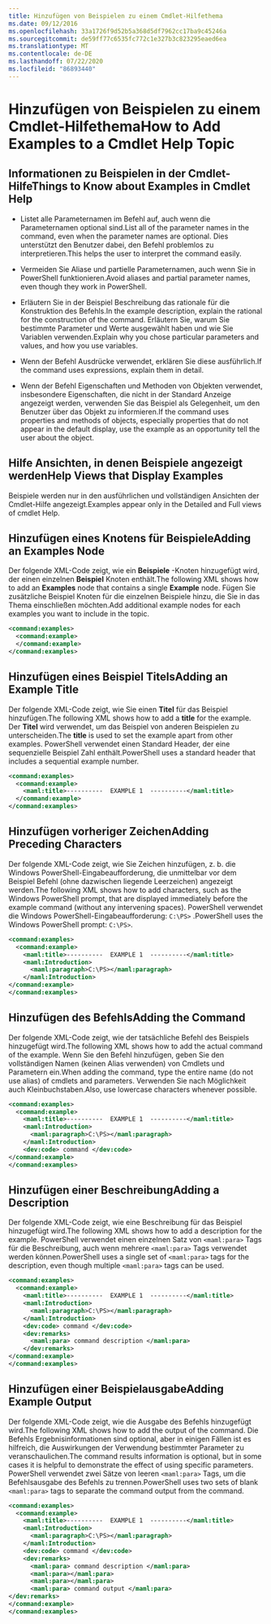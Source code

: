 ```yaml
---
title: Hinzufügen von Beispielen zu einem Cmdlet-Hilfethema
ms.date: 09/12/2016
ms.openlocfilehash: 33a1726f9d52b5a368d5df7962cc17ba9c45246a
ms.sourcegitcommit: de59ff77c6535fc772c1e327b3c823295eaed6ea
ms.translationtype: MT
ms.contentlocale: de-DE
ms.lasthandoff: 07/22/2020
ms.locfileid: "86893440"
---
```

# <a name="how-to-add-examples-to-a-cmdlet-help-topic"></a><span data-ttu-id="c1fe8-102">Hinzufügen von Beispielen zu einem Cmdlet-Hilfethema</span><span class="sxs-lookup"><span data-stu-id="c1fe8-102">How to Add Examples to a Cmdlet Help Topic</span></span>

## <a name="things-to-know-about-examples-in-cmdlet-help"></a><span data-ttu-id="c1fe8-103">Informationen zu Beispielen in der Cmdlet-Hilfe</span><span class="sxs-lookup"><span data-stu-id="c1fe8-103">Things to Know about Examples in Cmdlet Help</span></span>

- <span data-ttu-id="c1fe8-104">Listet alle Parameternamen im Befehl auf, auch wenn die Parameternamen optional sind.</span><span class="sxs-lookup"><span data-stu-id="c1fe8-104">List all of the parameter names in the command, even when the parameter names are optional.</span></span> <span data-ttu-id="c1fe8-105">Dies unterstützt den Benutzer dabei, den Befehl problemlos zu interpretieren.</span><span class="sxs-lookup"><span data-stu-id="c1fe8-105">This helps the user to interpret the command easily.</span></span>

- <span data-ttu-id="c1fe8-106">Vermeiden Sie Aliase und partielle Parameternamen, auch wenn Sie in PowerShell funktionieren.</span><span class="sxs-lookup"><span data-stu-id="c1fe8-106">Avoid aliases and partial parameter names, even though they work in PowerShell.</span></span>

- <span data-ttu-id="c1fe8-107">Erläutern Sie in der Beispiel Beschreibung das rationale für die Konstruktion des Befehls.</span><span class="sxs-lookup"><span data-stu-id="c1fe8-107">In the example description, explain the rational for the construction of the command.</span></span> <span data-ttu-id="c1fe8-108">Erläutern Sie, warum Sie bestimmte Parameter und Werte ausgewählt haben und wie Sie Variablen verwenden.</span><span class="sxs-lookup"><span data-stu-id="c1fe8-108">Explain why you chose particular parameters and values, and how you use variables.</span></span>

- <span data-ttu-id="c1fe8-109">Wenn der Befehl Ausdrücke verwendet, erklären Sie diese ausführlich.</span><span class="sxs-lookup"><span data-stu-id="c1fe8-109">If the command uses expressions, explain them in detail.</span></span>

- <span data-ttu-id="c1fe8-110">Wenn der Befehl Eigenschaften und Methoden von Objekten verwendet, insbesondere Eigenschaften, die nicht in der Standard Anzeige angezeigt werden, verwenden Sie das Beispiel als Gelegenheit, um den Benutzer über das Objekt zu informieren.</span><span class="sxs-lookup"><span data-stu-id="c1fe8-110">If the command uses properties and methods of objects, especially properties that do not appear in the default display, use the example as an opportunity tell the user about the object.</span></span>

## <a name="help-views-that-display-examples"></a><span data-ttu-id="c1fe8-111">Hilfe Ansichten, in denen Beispiele angezeigt werden</span><span class="sxs-lookup"><span data-stu-id="c1fe8-111">Help Views that Display Examples</span></span>

<span data-ttu-id="c1fe8-112">Beispiele werden nur in den ausführlichen und vollständigen Ansichten der Cmdlet-Hilfe angezeigt.</span><span class="sxs-lookup"><span data-stu-id="c1fe8-112">Examples appear only in the Detailed and Full views of cmdlet Help.</span></span>

## <a name="adding-an-examples-node"></a><span data-ttu-id="c1fe8-113">Hinzufügen eines Knotens für Beispiele</span><span class="sxs-lookup"><span data-stu-id="c1fe8-113">Adding an Examples Node</span></span>

<span data-ttu-id="c1fe8-114">Der folgende XML-Code zeigt, wie ein **Beispiele** -Knoten hinzugefügt wird, der einen einzelnen **Beispiel** Knoten enthält.</span><span class="sxs-lookup"><span data-stu-id="c1fe8-114">The following XML shows how to add an **Examples** node that contains a single **Example** node.</span></span> <span data-ttu-id="c1fe8-115">Fügen Sie zusätzliche Beispiel Knoten für die einzelnen Beispiele hinzu, die Sie in das Thema einschließen möchten.</span><span class="sxs-lookup"><span data-stu-id="c1fe8-115">Add additional example nodes for each examples you want to include in the topic.</span></span>

```xml
<command:examples>
  <command:example>
  </command:example>
</command:examples>
```

## <a name="adding-an-example-title"></a><span data-ttu-id="c1fe8-116">Hinzufügen eines Beispiel Titels</span><span class="sxs-lookup"><span data-stu-id="c1fe8-116">Adding an Example Title</span></span>

<span data-ttu-id="c1fe8-117">Der folgende XML-Code zeigt, wie Sie einen **Titel** für das Beispiel hinzufügen.</span><span class="sxs-lookup"><span data-stu-id="c1fe8-117">The following XML shows how to add a **title** for the example.</span></span> <span data-ttu-id="c1fe8-118">Der **Titel** wird verwendet, um das Beispiel von anderen Beispielen zu unterscheiden.</span><span class="sxs-lookup"><span data-stu-id="c1fe8-118">The **title** is used to set the example apart from other examples.</span></span> <span data-ttu-id="c1fe8-119">PowerShell verwendet einen Standard Header, der eine sequenzielle Beispiel Zahl enthält.</span><span class="sxs-lookup"><span data-stu-id="c1fe8-119">PowerShell uses a standard header that includes a sequential example number.</span></span>

```xml
<command:examples>
  <command:example>
    <maml:title>----------  EXAMPLE 1  ----------</maml:title>
  </command:example>
</command:examples>
```

## <a name="adding-preceding-characters"></a><span data-ttu-id="c1fe8-120">Hinzufügen vorheriger Zeichen</span><span class="sxs-lookup"><span data-stu-id="c1fe8-120">Adding Preceding Characters</span></span>

<span data-ttu-id="c1fe8-121">Der folgende XML-Code zeigt, wie Sie Zeichen hinzufügen, z. b. die Windows PowerShell-Eingabeaufforderung, die unmittelbar vor dem Beispiel Befehl (ohne dazwischen liegende Leerzeichen) angezeigt werden.</span><span class="sxs-lookup"><span data-stu-id="c1fe8-121">The following XML shows how to add characters, such as the Windows PowerShell prompt, that are displayed immediately before the example command (without any intervening spaces).</span></span> <span data-ttu-id="c1fe8-122">PowerShell verwendet die Windows PowerShell-Eingabeaufforderung: `C:\PS>` .</span><span class="sxs-lookup"><span data-stu-id="c1fe8-122">PowerShell uses the Windows PowerShell prompt: `C:\PS>`.</span></span>

```xml
<command:examples>
  <command:example>
    <maml:title>----------  EXAMPLE 1  ----------</maml:title>
    <maml:Introduction>
      <maml:paragraph>C:\PS></maml:paragraph>
    </maml:Introduction>
</command:example>
</command:examples>
```

## <a name="adding-the-command"></a><span data-ttu-id="c1fe8-123">Hinzufügen des Befehls</span><span class="sxs-lookup"><span data-stu-id="c1fe8-123">Adding the Command</span></span>

<span data-ttu-id="c1fe8-124">Der folgende XML-Code zeigt, wie der tatsächliche Befehl des Beispiels hinzugefügt wird.</span><span class="sxs-lookup"><span data-stu-id="c1fe8-124">The following XML shows how to add the actual command of the example.</span></span> <span data-ttu-id="c1fe8-125">Wenn Sie den Befehl hinzufügen, geben Sie den vollständigen Namen (keinen Alias verwenden) von Cmdlets und Parametern ein.</span><span class="sxs-lookup"><span data-stu-id="c1fe8-125">When adding the command, type the entire name (do not use alias) of cmdlets and parameters.</span></span> <span data-ttu-id="c1fe8-126">Verwenden Sie nach Möglichkeit auch Kleinbuchstaben.</span><span class="sxs-lookup"><span data-stu-id="c1fe8-126">Also, use lowercase characters whenever possible.</span></span>

```xml
<command:examples>
  <command:example>
    <maml:title>----------  EXAMPLE 1  ----------</maml:title>
    <maml:Introduction>
      <maml:paragraph>C:\PS></maml:paragraph>
    </maml:Introduction>
    <dev:code> command </dev:code>
</command:example>
</command:examples>
```

## <a name="adding-a-description"></a><span data-ttu-id="c1fe8-127">Hinzufügen einer Beschreibung</span><span class="sxs-lookup"><span data-stu-id="c1fe8-127">Adding a Description</span></span>

<span data-ttu-id="c1fe8-128">Der folgende XML-Code zeigt, wie eine Beschreibung für das Beispiel hinzugefügt wird.</span><span class="sxs-lookup"><span data-stu-id="c1fe8-128">The following XML shows how to add a description for the example.</span></span> <span data-ttu-id="c1fe8-129">PowerShell verwendet einen einzelnen Satz von `<maml:para>` Tags für die Beschreibung, auch wenn mehrere `<maml:para>` Tags verwendet werden können.</span><span class="sxs-lookup"><span data-stu-id="c1fe8-129">PowerShell uses a single set of `<maml:para>` tags for the description, even though multiple `<maml:para>` tags can be used.</span></span>

```xml
<command:examples>
  <command:example>
    <maml:title>----------  EXAMPLE 1  ----------</maml:title>
    <maml:Introduction>
      <maml:paragraph>C:\PS></maml:paragraph>
    </maml:Introduction>
    <dev:code> command </dev:code>
    <dev:remarks>
      <maml:para> command description </maml:para>
    </dev:remarks>
</command:example>
</command:examples>
```

## <a name="adding-example-output"></a><span data-ttu-id="c1fe8-130">Hinzufügen einer Beispielausgabe</span><span class="sxs-lookup"><span data-stu-id="c1fe8-130">Adding Example Output</span></span>

<span data-ttu-id="c1fe8-131">Der folgende XML-Code zeigt, wie die Ausgabe des Befehls hinzugefügt wird.</span><span class="sxs-lookup"><span data-stu-id="c1fe8-131">The following XML shows how to add the output of the command.</span></span> <span data-ttu-id="c1fe8-132">Die Befehls Ergebnisinformationen sind optional, aber in einigen Fällen ist es hilfreich, die Auswirkungen der Verwendung bestimmter Parameter zu veranschaulichen.</span><span class="sxs-lookup"><span data-stu-id="c1fe8-132">The command results information is optional, but in some cases it is helpful to demonstrate the effect of using specific parameters.</span></span>
<span data-ttu-id="c1fe8-133">PowerShell verwendet zwei Sätze von leeren `<maml:para>` Tags, um die Befehlsausgabe des Befehls zu trennen.</span><span class="sxs-lookup"><span data-stu-id="c1fe8-133">PowerShell uses two sets of blank `<maml:para>` tags to separate the command output from the command.</span></span>

```xml
<command:examples>
  <command:example>
    <maml:title>----------  EXAMPLE 1  ----------</maml:title>
    <maml:Introduction>
      <maml:paragraph>C:\PS></maml:paragraph>
    </maml:Introduction>
    <dev:code> command </dev:code>
    <dev:remarks>
      <maml:para> command description </maml:para>
      <maml:para></maml:para>
      <maml:para></maml:para>
      <maml:para> command output </maml:para>
</dev:remarks>
</command:example>
</command:examples>
```
